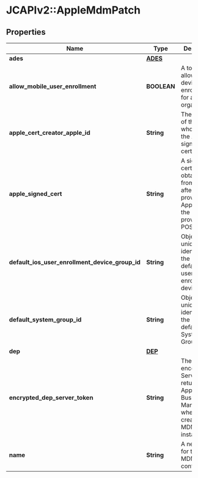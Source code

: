 # JCAPIv2::AppleMdmPatch

## Properties
Name | Type | Description | Notes
------------ | ------------- | ------------- | -------------
**ades** | [**ADES**](ADES.md) |  | [optional] 
**allow_mobile_user_enrollment** | **BOOLEAN** | A toggle to allow mobile device enrollment for an organization. | [optional] 
**apple_cert_creator_apple_id** | **String** | The Apple ID of the admin who created the Apple signed certificate. | [optional] 
**apple_signed_cert** | **String** | A signed certificate obtained from Apple after providing Apple with the plist file provided on POST. | [optional] 
**default_ios_user_enrollment_device_group_id** | **String** | ObjectId uniquely identifying the MDM default iOS user enrollment device group. | [optional] 
**default_system_group_id** | **String** | ObjectId uniquely identifying the MDM default System Group. | [optional] 
**dep** | [**DEP**](DEP.md) |  | [optional] 
**encrypted_dep_server_token** | **String** | The S/MIME encoded DEP Server Token returned by Apple Business Manager when creating an MDM instance. | [optional] 
**name** | **String** | A new name for the Apple MDM configuration. | [optional] 

